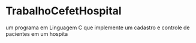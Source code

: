 # TrabalhoCefetHospital
 um programa em Linguagem C que implemente um cadastro e controle de pacientes em um hospita
